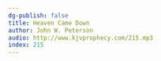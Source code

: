 ```yaml
---
dg-publish: false
title: Heaven Came Down
author: John W. Peterson
audio: http://www.kjvprophecy.com/215.mp3
index: 215
---
```


